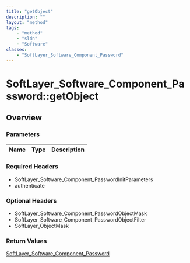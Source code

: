 ```yaml
---
title: "getObject"
description: ""
layout: "method"
tags:
    - "method"
    - "sldn"
    - "Software"
classes:
    - "SoftLayer_Software_Component_Password"
---
```

# SoftLayer_Software_Component_Password::getObject
## Overview 


### Parameters 
|Name | Type | Description |
| --- | --- | --- |


### Required Headers
* SoftLayer_Software_Component_PasswordInitParameters
* authenticate

### Optional Headers
* SoftLayer_Software_Component_PasswordObjectMask
* SoftLayer_Software_Component_PasswordObjectFilter
* SoftLayer_ObjectMask

### Return Values
<a href='/reference/datatypes/SoftLayer_Software_Component_Password'>SoftLayer_Software_Component_Password </a>
